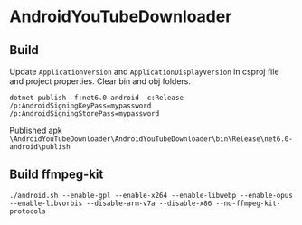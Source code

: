 # AndroidYouTubeDownloader

## Build 

Update `ApplicationVersion` and `ApplicationDisplayVersion` in csproj file and project properties.
Clear bin and obj folders.
```
dotnet publish -f:net6.0-android -c:Release /p:AndroidSigningKeyPass=mypassword /p:AndroidSigningStorePass=mypassword
```
Published apk
`\AndroidYouTubeDownloader\AndroidYouTubeDownloader\bin\Release\net6.0-android\publish`

## Build ffmpeg-kit

```
./android.sh --enable-gpl --enable-x264 --enable-libwebp --enable-opus --enable-libvorbis --disable-arm-v7a --disable-x86 --no-ffmpeg-kit-protocols
```
